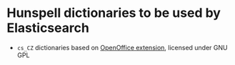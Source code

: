 # Hunspell dictionaries to be used by Elasticsearch

- `cs_CZ` dictionaries based on [OpenOffice extension](http://extensions.openoffice.org/en/project/czech-dictionary-pack-ceske-slovniky-cs-cz), licensed under GNU GPL
